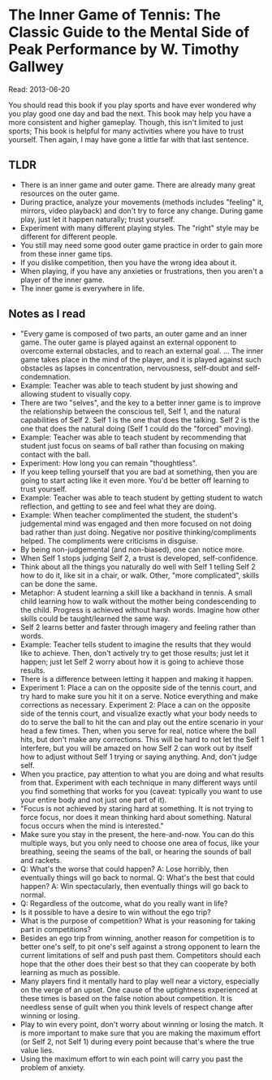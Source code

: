 # The Inner Game of Tennis: The Classic Guide to the Mental Side of Peak Performance by W. Timothy Gallwey #

Read: 2013-06-20

You should read this book if you play sports and have ever wondered why you play good one day and bad the next. This book may help you have a more consistent and higher gameplay. Though, this isn't limited to just sports; This book is helpful for many activities where you have to trust yourself. Then again, I may have gone a little far with that last sentence.


## TLDR ##
- There is an inner game and outer game. There are already many great resources on the outer game.
- During practice, analyze your movements (methods includes "feeling" it, mirrors, video playback) and don't try to force any change. During game play, just let it happen naturally; trust yourself.
- Experiment with many different playing styles. The "right" style may be different for different people.
- You still may need some good outer game practice in order to gain more from these inner game tips.
- If you dislike competition, then you have the wrong idea about it.
- When playing, if you have any anxieties or frustrations, then you aren't a player of the inner game.
- The inner game is everywhere in life.


## Notes as I read ##

- "Every game is composed of two parts, an outer game and an inner game. The outer game is played against an external opponent to overcome external obstacles, and to reach an external goal. ... The inner game takes place in the mind of the player, and it is played against such obstacles as lapses in concentration, nervousness, self-doubt and self-condemnation.
- Example: Teacher was able to teach student by just showing and allowing student to visually copy.
- There are two "selves", and the key to a better inner game is to improve the relationship between the conscious tell, Self 1, and the natural capabilities of Self 2. Self 1 is the one that does the talking. Self 2 is the one that does the natural doing (Self 1 could do the "forced" moving).
- Example: Teacher was able to teach student by recommending that student just focus on seams of ball rather than focusing on making contact with the ball.
- Experiment: How long you can remain "thoughtless".
- If you keep telling yourself that you are bad at something, then you are going to start acting like it even more. You'd be better off learning to trust yourself.
- Example: Teacher was able to teach student by getting student to watch reflection, and getting to see and feel what they are doing.
- Example: When teacher complimented the student, the student's judgemental mind was engaged and then more focused on not doing bad rather than just doing. Negative nor positive thinking/compliments helped. The compliments were criticisms in disguise.
- By being non-judgemental (and non-biased), one can notice more.
- When Self 1 stops judging Self 2, a trust is developed, self-confidence.
- Think about all the things you naturally do well with Self 1 telling Self 2 how to do it, like sit in a chair, or walk. Other, "more complicated", skills can be done the same.
- Metaphor: A student learning a skill like a backhand in tennis. A small child learning how to walk without the mother being condescending to the child. Progress is achieved without harsh words. Imagine how other skills could be taught/learned the same way.
- Self 2 learns better and faster through imagery and feeling rather than words.
- Example: Teacher tells student to imagine the results that they would like to achieve. Then, don't actively try to get those results; just let it happen; just let Self 2 worry about how it is going to achieve those results.
- There is a difference between letting it happen and making it happen.
- Experiment 1: Place a can on the opposite side of the tennis court, and try hard to make sure you hit it on a serve. Notice everything and make corrections as necessary. Experiment 2: Place a can on the opposite side of the tennis court, and visualize exactly what your body needs to do to serve the ball to hit the can and play out the entire scenario in your head a few times. Then, when you serve for real, notice where the ball hits, but don't make any corrections. This will be hard to not let the Self 1 interfere, but you will be amazed on how Self 2 can work out by itself how to adjust without Self 1 trying or saying anything. And, don't judge self.
- When you practice, pay attention to what you are doing and what results from that. Experiment with each technique in many different ways until you find something that works for you (caveat: typically you want to use your entire body and not just one part of it).
- "Focus is not achieved by staring hard at something. It is not trying to force focus, nor does it mean thinking hard about something. Natural focus occurs when the mind is interested."
- Make sure you stay in the present, the here-and-now. You can do this multiple ways, but you only need to choose one area of focus, like your breathing, seeing the seams of the ball, or hearing the sounds of ball and rackets.
- Q: What's the worse that could happen? A: Lose horribly, then eventually things will go back to normal. Q: What's the best that could happen? A: Win spectacularly, then eventually things will go back to normal.
- Q: Regardless of the outcome, what do you really want in life?
- Is it possible to have a desire to win without the ego trip?
- What is the purpose of competition? What is your reasoning for taking part in competitions?
- Besides an ego trip from winning, another reason for competition is to better one's self, to pit one's self against a strong opponent to learn the current limitations of self and push past them. Competitors should each hope that the other does their best so that they can cooperate by both learning as much as possible.
- Many players find it mentally hard to play well near a victory, especially on the verge of an upset. One cause of the uptightness experienced at these times is based on the false notion about competition. It is needless sense of guilt when you think levels of respect change after winning or losing.
- Play to win every point, don't worry about winning or losing the match. It is more important to make sure that you are making the maximum effort (or Self 2, not Self 1) during every point because that's where the true value lies.
- Using the maximum effort to win each point will carry you past the problem of anxiety.
